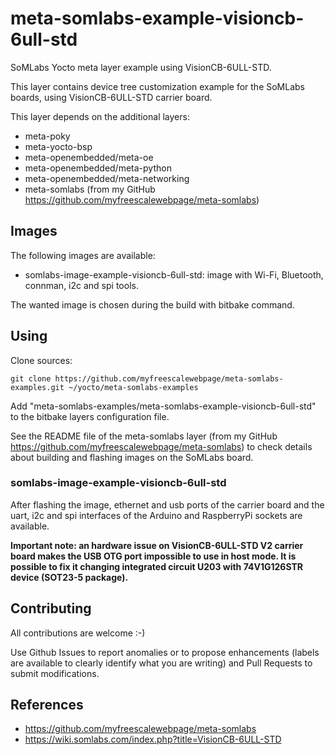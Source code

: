 meta-somlabs-example-visioncb-6ull-std
==

SoMLabs Yocto meta layer example using VisionCB-6ULL-STD.

This layer contains device tree customization example for the SoMLabs boards, using VisionCB-6ULL-STD carrier board.

This layer depends on the additional layers:
* meta-poky
* meta-yocto-bsp
* meta-openembedded/meta-oe
* meta-openembedded/meta-python
* meta-openembedded/meta-networking
* meta-somlabs (from my GitHub https://github.com/myfreescalewebpage/meta-somlabs)


Images
--

The following images are available:
* somlabs-image-example-visioncb-6ull-std: image with Wi-Fi, Bluetooth, connman, i2c and spi tools.

The wanted image is chosen during the build with bitbake command.


Using
--

Clone sources:

	git clone https://github.com/myfreescalewebpage/meta-somlabs-examples.git ~/yocto/meta-somlabs-examples

Add "meta-somlabs-examples/meta-somlabs-example-visioncb-6ull-std" to the bitbake layers configuration file.

See the README file of the meta-somlabs layer (from my GitHub https://github.com/myfreescalewebpage/meta-somlabs) to check details about building and flashing images on the SoMLabs board.

### somlabs-image-example-visioncb-6ull-std

After flashing the image, ethernet and usb ports of the carrier board and the uart, i2c and spi interfaces of the Arduino and RaspberryPi sockets are available.

**Important note: an hardware issue on VisionCB-6ULL-STD V2 carrier board makes the USB OTG port impossible to use in host mode. It is possible to fix it changing integrated circuit U203 with 74V1G126STR device (SOT23-5 package).**


Contributing
--

All contributions are welcome :-)

Use Github Issues to report anomalies or to propose enhancements (labels are available to clearly identify what you are writing) and Pull Requests to submit modifications.


References
--

* https://github.com/myfreescalewebpage/meta-somlabs
* https://wiki.somlabs.com/index.php?title=VisionCB-6ULL-STD
